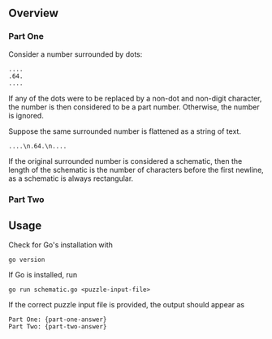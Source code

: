 ## Overview

### Part One

Consider a number surrounded by dots:

```
....
.64.
....
```

If any of the dots were to be replaced by a non-dot and non-digit character,
the number is then considered to be a part number.  Otherwise, the number is
ignored.

Suppose the same surrounded number is flattened as a string of text.

```
....\n.64.\n....
```

If the original surrounded number is considered a schematic, then the length
of the schematic is the number of characters before the first newline, as a
schematic is always rectangular.

### Part Two



## Usage

Check for Go's installation with

```
go version
```

If Go is installed, run

```
go run schematic.go <puzzle-input-file>
```

If the correct puzzle input file is provided, the output should appear as

```
Part One: {part-one-answer}
Part Two: {part-two-answer}
```


